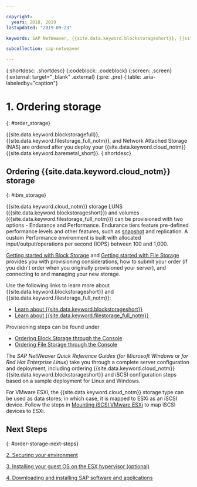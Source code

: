 ```yaml
---

copyright:
  years: 2018, 2019
lastupdated: "2019-09-23"

keywords: SAP NetWeaver, {{site.data.keyword.blockstorageshort}}, {{site.data.keyword.filestorage_full_notm}}, {{site.data.keyword.cloud_notm}}, {{site.data.keyword.baremetal_short}}

subcollection: sap-netweaver

---
```


{:shortdesc: .shortdesc}
{:codeblock: .codeblock}
{:screen: .screen}
{:external: target="_blank" .external}
{:pre: .pre}
{:table: .aria-labeledby="caption"}

# 1. Ordering storage
{: #order_storage}

{{site.data.keyword.blockstoragefull}}, {{site.data.keyword.filestorage_full_notm}}, and Network Attached Storage (NAS) are ordered after you deploy your {{site.data.keyword.cloud_notm}} {{site.data.keyword.baremetal_short}}.
{:shortdesc}

## Ordering {{site.data.keyword.cloud_notm}} storage
{: #ibm_storage}

{{site.data.keyword.cloud_notm}} storage LUNS ({{site.data.keyword.blockstorageshort}}) and volumes ({{site.data.keyword.filestorage_full_notm}}) can be provisioned with two options - Endurance and Performance. Endurance tiers feature pre-defined performance levels and other features, such as [snapshot](/docs/infrastructure/BlockStorage?topic=BlockStorage-snapshots) and replication. A custom Performance environment is built with allocated input/output/operations per second (IOPS) between 100 and 1,000.

[Getting started with Block Storage](/docs/infrastructure/BlockStorage?topic=BlockStorage-getting-started) and [Getting started with File Storage](/docs/infrastructure/FileStorage?topic=FileStorage-getting-started) provides you with provisioning considerations, how to submit your order (if you didn't order when you originally provisioned your server), and connecting to and managing your new storage.

Use the following links to learn more about {{site.data.keyword.blockstorageshort}} and {{site.data.keyword.filestorage_full_notm}}:
* [Learn about {{site.data.keyword.blockstorageshort}}](/docs/infrastructure/BlockStorage?topic=BlockStorage-About)
* [Learn about {{site.data.keyword.filestorage_full_notm}}](/docs/infrastructure/FileStorage?topic=FileStorage-about)

Provisioning steps can be found under
* [Ordering Block Storage through the Console](/docs/infrastructure/BlockStorage?topic=BlockStorage-orderingthroughConsole)
* [Ordering File Storage through the Console](/docs/infrastructure/FileStorage?topic-FileStorage-orderConsole)

The *SAP NetWeaver Quick Reference Guides (for Microsoft Windows* or *for Red Hat Enterprise Linux*) take you through a complete server configuration and deployment, including ordering {{site.data.keyword.cloud_notm}} {{site.data.keyword.blockstorageshort}} and iSCSI configuration steps based on a sample deployment for Linux and Windows.

For VMware ESXi, the {{site.data.keyword.cloud_notm}} storage type can be used as data stores; in which case, it is mapped to ESXi as an iSCSI device. Follow the steps in [Mounting iSCSI VMware ESXi](/docs/infrastructure/vmware?topic=VMware-mount-iscsi-esxi#mount-iscsi-esxi) to map iSCSI devices to ESXi.

## Next Steps
{: #order-storage-next-steps}

  [2. Securing your environment](/docs/infrastructure/sap-netweaver?topic=sap-netweaver-secure_environment#secure_environment)

  [3. Installing your guest OS on the ESX hypervisor (optional)](/docs/infrastructure/sap-netweaver?topic=sap-netweaver-install_guest_os#install_guest_os)

  [4. Downloading and installing SAP software and applications](/docs/infrastructure/sap-netweaver?topic=sap-netweaver-install_sap#install_sap)
